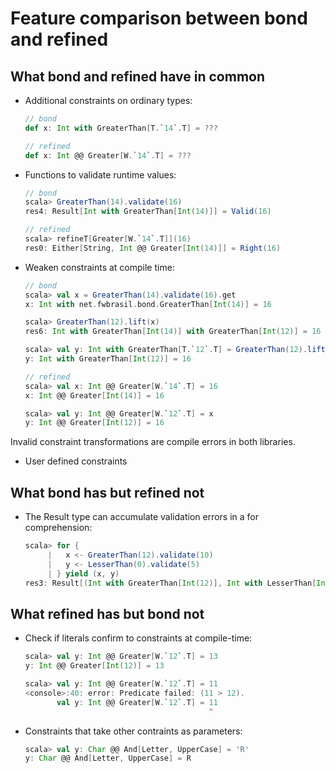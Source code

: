 # Feature comparison between bond and refined

## What bond and refined have in common

* Additional constraints on ordinary types:

    ```scala
    // bond
    def x: Int with GreaterThan[T.`14`.T] = ???

    // refined
    def x: Int @@ Greater[W.`14`.T] = ???
    ```

* Functions to validate runtime values:

    ```scala
    // bond
    scala> GreaterThan(14).validate(16)
    res4: Result[Int with GreaterThan[Int(14)]] = Valid(16)

    // refined
    scala> refineT[Greater[W.`14`.T]](16)
    res0: Either[String, Int @@ Greater[Int(14)]] = Right(16)
    ```
    
* Weaken constraints at compile time:

    ```scala
    // bond
    scala> val x = GreaterThan(14).validate(16).get
    x: Int with net.fwbrasil.bond.GreaterThan[Int(14)] = 16

    scala> GreaterThan(12).lift(x)
    res6: Int with GreaterThan[Int(14)] with GreaterThan[Int(12)] = 16

    scala> val y: Int with GreaterThan[T.`12`.T] = GreaterThan(12).lift(x)
    y: Int with GreaterThan[Int(12)] = 16

    // refined
    scala> val x: Int @@ Greater[W.`14`.T] = 16
    x: Int @@ Greater[Int(14)] = 16

    scala> val y: Int @@ Greater[W.`12`.T] = x
    y: Int @@ Greater[Int(12)] = 16
    ```

 Invalid constraint transformations are compile errors in both libraries.

* User defined constraints

## What bond has but refined not

* The Result type can accumulate validation errors in a for comprehension:

    ```scala
    scala> for {
         |   x <- GreaterThan(12).validate(10)
         |   y <- LesserThan(0).validate(5)
         | } yield (x, y)
    res3: Result[(Int with GreaterThan[Int(12)], Int with LesserThan[Int(0)])] = Invalid(List(Violation(10,GreaterThan(12)), Violation(5,LesserThan(0))))
    ```

## What refined has but bond not

* Check if literals confirm to constraints at compile-time:

    ```scala
    scala> val y: Int @@ Greater[W.`12`.T] = 13
    y: Int @@ Greater[Int(12)] = 13

    scala> val y: Int @@ Greater[W.`12`.T] = 11
    <console>:40: error: Predicate failed: (11 > 12).
           val y: Int @@ Greater[W.`12`.T] = 11
                                             ^
    ```

* Constraints that take other contraints as parameters:

    ```scala
    scala> val y: Char @@ And[Letter, UpperCase] = 'R'
    y: Char @@ And[Letter, UpperCase] = R
    ```
